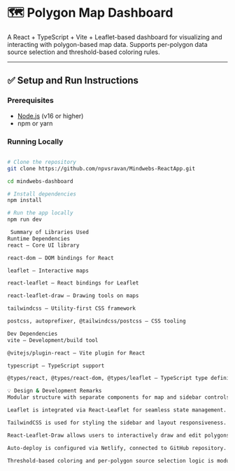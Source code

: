 # 🗺️ Polygon Map Dashboard

A React + TypeScript + Vite + Leaflet-based dashboard for visualizing and interacting with polygon-based map data. Supports per-polygon data source selection and threshold-based coloring rules.

---

## ✅ Setup and Run Instructions

### Prerequisites

- [Node.js](https://nodejs.org/) (v16 or higher)
- npm or yarn

### Running Locally

```bash

# Clone the repository
git clone https://github.com/npvsravan/Mindwebs-ReactApp.git

cd mindwebs-dashboard

# Install dependencies
npm install

# Run the app locally
npm run dev

 Summary of Libraries Used
Runtime Dependencies
react – Core UI library

react-dom – DOM bindings for React

leaflet – Interactive maps

react-leaflet – React bindings for Leaflet

react-leaflet-draw – Drawing tools on maps

tailwindcss – Utility-first CSS framework

postcss, autoprefixer, @tailwindcss/postcss – CSS tooling

Dev Dependencies
vite – Development/build tool

@vitejs/plugin-react – Vite plugin for React

typescript – TypeScript support

@types/react, @types/react-dom, @types/leaflet – TypeScript type definitions

💡 Design & Development Remarks
Modular structure with separate components for map and sidebar controls.

Leaflet is integrated via React-Leaflet for seamless state management.

TailwindCSS is used for styling the sidebar and layout responsiveness.

React-Leaflet-Draw allows users to interactively draw and edit polygons.

Auto-deploy is configured via Netlify, connected to GitHub repository.

Threshold-based coloring and per-polygon source selection logic is modular and scalable.
